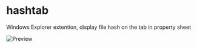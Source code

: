 # hashtab
Windows Explorer extention, display file hash on the tab in property sheet

![Preview](https://i.imgur.com/V7XIftQ.png)
